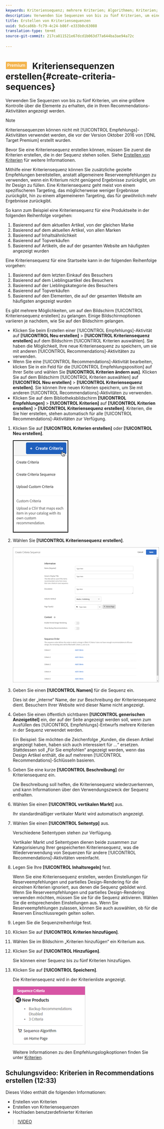 ```yaml
---
keywords: Kriteriensequenz; mehrere Kriterien; Algorithmen; Kriterien; Empfehlungskriterien
description: Verwenden Sie Sequenzen von bis zu fünf Kriterien, um eine größere Kontrolle über die Elemente zu erhalten, die in Ihren Recommendations-Aktivitäten angezeigt werden.
title: Erstellen von Kriteriensequenzen
uuid: 9a5ca86b-fc79-4c24-b86f-e333b0c63088
translation-type: tm+mt
source-git-commit: 217ca811521e67dcd1b063d77a644ba3ae94a72c

---
```



# ![PREMIUM](/help/assets/premium.png) Kriteriensequenzen erstellen{#create-criteria-sequences}

Verwenden Sie Sequenzen von bis zu fünf Kriterien, um eine größere Kontrolle über die Elemente zu erhalten, die in Ihren Recommendations-Aktivitäten angezeigt werden.

>[!NOTE]
>
>Kriteriensequenzen können nicht mit [!UICONTROL Empfehlungs]-Aktivitäten verwendet werden, die vor der Version Oktober 2016 von [!DNL Target Premium] erstellt wurden.

Bevor Sie eine Kriteriensequenz erstellen können, müssen Sie zuerst die Kriterien erstellen, die in der Sequenz stehen sollen. Siehe [Erstellen von Kriterien](../../c-recommendations/c-algorithms/create-new-algorithm.md#task_8A9CB465F28D44899F69F38AD27352FE) für weitere Informationen.

Mithilfe einer Kriteriensequenz können Sie zusätzliche gezielte Empfehlungen bereitstellen, anstatt allgemeinere Reserveempfehlungen zu verwenden, wenn ein Kriterium nicht genügend Ergebnisse zurückgibt, um Ihr Design zu füllen. Eine Kriteriensequenz geht meist von einem spezifischeren Targeting, das möglicherweise weniger Ergebnisse zurückgibt, hin zu einem allgemeineren Targeting, das für gewöhnlich mehr Ergebnisse zurückgibt.

So kann zum Beispiel eine Kriteriensequenz für eine Produktseite in der folgenden Reihenfolge vorgehen:

1. Basierend auf dem aktuellen Artikel, von der gleichen Marke
1. Basierend auf dem aktuellen Artikel, von allen Marken
1. Basierend auf Inhaltsähnlichkeit
1. Basierend auf Topverkäufen
1. Basierend auf Artikeln, die auf der gesamten Website am häufigsten angezeigt wurden

Eine Kriteriensequenz für eine Startseite kann in der folgenden Reihenfolge vorgehen:

1. Basierend auf dem letzten Einkauf des Besuchers
1. Basierend auf dem Lieblingsartikel des Besuchers
1. Basierend auf der Lieblingskategorie des Besuchers
1. Basierend auf Topverkäufen
1. Basierend auf den Elementen, die auf der gesamten Website am häufigsten angezeigt wurden

Es gibt mehrere Möglichkeiten, um auf den Bildschirm [!UICONTROL Kriteriensequenz erstellen] zu gelangen. Einige Bildschirmoptionen variieren je nachdem, wie Sie auf den Bildschirm gelangen.

* Klicken Sie beim Erstellen einer [!UICONTROL Empfehlungs]-Aktivität auf **[!UICONTROL Neu erstellen]** &gt; **[!UICONTROL Kriteriensequenz erstellen]** auf dem Bildschirm [!UICONTROL Kriterien auswählen]. Sie haben die Möglichkeit, Ihre neue Kriteriensequenz zu speichern, um sie mit anderen [!UICONTROL Recommendations]-Aktivitäten zu verwenden.
* Wenn Sie eine [!UICONTROL Recommendations]-Aktivität bearbeiten, klicken Sie in ein Feld für die [!UICONTROL Empfehlungsposition] auf Ihrer Seite und wählen Sie **[!UICONTROL Kriterien ändern aus]**. Klicken Sie auf dem Bildschirm [!UICONTROL Kriterien auswählen] auf **[!UICONTROL Neu erstellen]** &gt; **[!UICONTROL Kriteriensequenz erstellen]**. Sie können Ihre neuen Kriterien speichern, um Sie mit anderen [!UICONTROL Recommendations]-Aktivitäten zu verwenden.
* Klicken Sie auf dem Bibliotheksbildschirm **[!UICONTROL Empfehlungen]** &gt; **[!UICONTROL Kriterien]** auf **[!UICONTROL Kriterien erstellen]** &gt; **[!UICONTROL Kriteriensequenz erstellen]**. Kriterien, die Sie hier erstellen, stehen automatisch für alle [!UICONTROL Recommendations]-Aktivitäten zur Verfügung.

1. Klicken Sie auf **[!UICONTROL Kriterien erstellen]** oder **[!UICONTROL Neu erstellen]**.

   ![Neue Kriterien erstellen](/help/c-recommendations/c-algorithms/assets/button_CreateCriteria_new.png)

1. Wählen Sie **[!UICONTROL Kriteriensequenz erstellen]**.

   ![](assets/CreateCriteriaSequence.png)

1. Geben Sie einen **[!UICONTROL Namen]** für die Sequenz ein.

   Dies ist der „interne“ Name, der zur Beschreibung der Kriteriensequenz dient. Besuchern Ihrer Website wird dieser Name nicht angezeigt.
1. Geben Sie einen öffentlich sichtbaren **[!UICONTROL generischen Anzeigetitel]** ein, der auf der Seite angezeigt werden soll, wenn zum Ausfüllen des [!UICONTROL Empfehlungs]-Entwurfs mehrere Kriterien in der Sequenz verwendet werden.

   Ein Beispiel: Sie möchten die Zeichenfolge „Kunden, die diesen Artikel angezeigt haben, haben sich auch interessiert für …“ ersetzen. Stattdessen soll „Für Sie empfohlen“ angezeigt werden, wenn das Design Artikel enthält, die auf mehreren [!UICONTROL Recommendations]-Schlüsseln basieren.
1. Geben Sie eine kurze **[!UICONTROL Beschreibung]** der Kriteriensequenz ein.

   Die Beschreibung soll helfen, die Kriteriensequenz wiederzuerkennen, und kann Informationen über den Verwendungszweck der Sequenz enthalten.
1. Wählen Sie einen **[!UICONTROL vertikalen Markt]** aus.

   Ihr standardmäßiger vertikaler Markt wird automatisch angezeigt.
1. Wählen Sie einen **[!UICONTROL Seitentyp]** aus.

   Verschiedene Seitentypen stehen zur Verfügung.

   Vertikaler Markt und Seitentypen dienen beide zusammen zur Kategorisierung Ihrer gespeicherten Kriteriensequenz, was die Wiederverwendung von Sequenzen für andere [!UICONTROL Recommendations]-Aktivitäten vereinfacht.
1. Legen Sie Ihre **[!UICONTROL Inhaltsregeln]** fest.

   Wenn Sie eine Kriteriensequenz erstellen, werden Einstellungen für Reserveempfehlungen und partielles Design-Rendering für die einzelnen Kriterien ignoriert, aus denen die Sequenz gebildet wird. Wenn Sie Reserveempfehlungen und partielles Design-Rendering verwenden möchten, müssen Sie sie für die Sequenz aktivieren. Wählen Sie die entsprechenden Einstellungen aus. Wenn Sie Reserveempfehlungen zulassen, können Sie auch auswählen, ob für die Reserven Einschlussregeln gelten sollen.
1. Legen Sie die Sequenzreihenfolge fest.

1. Klicken Sie auf **[!UICONTROL Kriterien hinzufügen]**.
1. Wählen Sie im Bildschirm „Kriterien hinzufügen“ ein Kriterium aus.
1. Klicken Sie auf **[!UICONTROL Hinzufügen]**.

   Sie können einer Sequenz bis zu fünf Kriterien hinzufügen.
1. Klicken Sie auf **[!UICONTROL Speichern]**.

   Die Kriteriensequenz wird in der Kriterienliste angezeigt.

   ![](assets/CriteriaSequenceCard.png)

   Weitere Informationen zu den Empfehlungslogikoptionen finden Sie unter [Kriterien](../../c-recommendations/c-algorithms/algorithms.md#concept_4BD01DC437F543C0A13621C93A302750).

## Schulungsvideo: Kriterien in Recommendations erstellen (12:33)

Dieses Video enthält die folgenden Informationen:

* Erstellen von Kriterien
* Erstellen von Kriteriensequenzen
* Hochladen benutzerdefinierter Kriterien

>[!VIDEO](https://video.tv.adobe.com/v/27694?quality=12&captions=ger)
